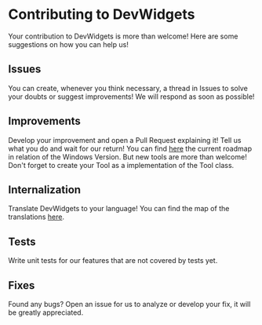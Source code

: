 # Contributing to DevWidgets

Your contribution to DevWidgets is more than welcome! Here are some suggestions on how you can help us!

## Issues
You can create, whenever you think necessary, a thread in Issues to solve your doubts or suggest improvements! We will respond as soon as possible!

## Improvements
Develop your improvement and open a Pull Request explaining it! Tell us what you do and wait for our return!
You can find [here](https://github.com/gumbarros/dev_widgets/issues/3) the current roadmap in relation of the Windows Version. 
But new tools are more than welcome! Don't forget to create your Tool as a implementation of the Tool class.

## Internalization
Translate DevWidgets to your language! You can find the map of the translations [here](https://github.com/gumbarros/dev_widgets/tree/master/lib/infrastructure/locale).

## Tests
Write unit tests for our features that are not covered by tests yet.

## Fixes
Found any bugs? Open an issue for us to analyze or develop your fix, it will be greatly appreciated.
